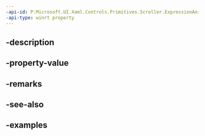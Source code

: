 ```yaml
---
-api-id: P:Microsoft.UI.Xaml.Controls.Primitives.Scroller.ExpressionAnimationSources
-api-type: winrt property
---
```


## -description

## -property-value

## -remarks

## -see-also

## -examples

